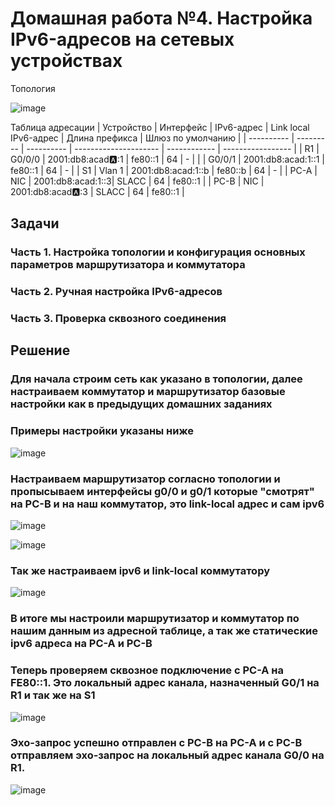 # Домашная работа №4. Настройка IPv6-адресов на сетевых устройствах
  Топология

![image](https://github.com/user-attachments/assets/62793421-e776-40d6-9889-00431164cbe6)


Таблица адресации
| Устройство | Интерфейс | IPv6-адрес | Link local IPv6-адрес | Длина префикса | Шлюз по умолчанию |
| ---------- | --------- | ---------- | --------------------- | ------------ | ----------------- |
| R1 | G0/0/0 | 2001:db8:acad:a::1 | fe80::1 | 64 | - |
|  | G0/0/1 | 2001:db8:acad:1::1 | fe80::1 | 64 | - |
| S1 | Vlan 1 | 2001:db8:acad:1::b | fe80::b | 64 | - |
| PC-A | NIC | 2001:db8:acad:1::3| SLACC | 64 | fe80::1 |
| PC-B | NIC | 2001:db8:acad:a::3 | SLACC | 64 | fe80::1 |

## Задачи
### Часть 1. Настройка топологии и конфигурация основных параметров маршрутизатора и коммутатора
### Часть 2. Ручная настройка IPv6-адресов
### Часть 3. Проверка сквозного соединения

## Решение 
### Для начала строим сеть как указано в топологии, далее настраиваем коммутатор и маршрутизатор базовые настройки как в предыдущих домашних заданиях
### Примеры настройки указаны ниже
![image](https://github.com/user-attachments/assets/ff02f3ff-5f00-4b58-9a06-4f0a69644078)

### 

### Настраиваем маршрутизатор согласно топологии и пропысываем интерфейсы g0/0 и g0/1 которые "смотрят" на PC-B и на наш коммутатор, это link-local адрес и сам ipv6 
![image](https://github.com/user-attachments/assets/7902c5a9-9c7c-4357-b37a-80898da000a2)


![image](https://github.com/user-attachments/assets/8d47921e-7c31-4a52-9081-c309fb079ec8)

### Так же настраиваем ipv6 и link-local коммутатору
![image](https://github.com/user-attachments/assets/0d78195e-1bb2-4509-a64b-32983258b105)

### В итоге мы настроили маршрутизатор и коммутатор по нашим данным из адресной таблице, а так же статические ipv6 адреса на PC-A и PC-B 
### Теперь проверяем сквозное подключение с PC-A на FE80::1. Это локальный адрес канала, назначенный G0/1 на R1 и так же на S1
![image](https://github.com/user-attachments/assets/0e331991-2c2f-4c43-b1fa-2fcf0ab1f80c)

### Эхо-запрос успешно отправлен с PC-B на PC-A и с PC-B отправляем эхо-запрос на локальный адрес канала G0/0 на R1.
![image](https://github.com/user-attachments/assets/0b864015-1bf1-4a1e-8619-0c7459f0a8de)














